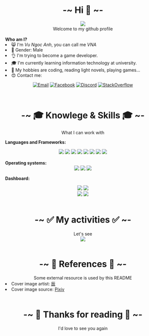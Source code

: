 <h1 align="center">
    <b size="30px">-~ Hi 👋 ~-</b>
</h1>

<div align="center">
    <img src="https://i.imgur.com/8Vpt3LA.jpg">
    <br />
    Welcome to my github profile

</div>

<br/>
<b>Who am I?</b>

<li>😸 I'm <i>Vu Ngoc Anh</i>, you can call me <i>VNA</i></li>
<li>🤠 Gender: Male</li>
<li>👌 I'm trying to become a game developer.</li>
<li>🎓 I'm currently learning information technology at university.</li>
<li>🤤 My hobbies are coding, reading light novels, playing games...</li>
<li>😍 Contact me:</li>

<div align="center">

[![Email](https://img.shields.io/badge/Email-vn.vna@outlook.com-blue?style=for-the-badge&logo=microsoft)](mailto:vnvna@outlook.com)
[![Facebook](https://img.shields.io/badge/Facebook-Vu%20Ngoc%20Anh-blue?style=for-the-badge&logo=facebook)](https://www.facebook.com/aka.twc)
[![Discord](https://img.shields.io/badge/Discord-VNA%238380-purple?style=for-the-badge&logo=discord)]()
[![StackOverflow](https://img.shields.io/badge/Stack%20Overflow-VN%20VNA-orange?style=for-the-badge&logo=stackoverflow)](https://stackoverflow.com/users/14163804/vn-vna)

</div>
    
<br/>
<h1 align="center">
    <b>-~ 🎓 Knowlege & Skills 🎓 ~-</b>
</h1>
<div align="center">
    What I can work with
</div>

<b>Languages and Frameworks:</b>
<div align="center">

<img src="https://img.shields.io/badge/C%2B%2B-00599C?style=for-the-badge&logo=c%2B%2B&logoColor=blue&labelColor=black" />
<img src="https://img.shields.io/badge/OpenGL-white?style=for-the-badge&logo=opengl&logoColor=blue&labelColor=black" />
<img src="https://img.shields.io/badge/Java-ED8B00?style=for-the-badge&logo=java&logoColor=red&labelColor=black" />
<img src="https://img.shields.io/badge/LWJGL-gray?style=for-the-badge&logo=java&logoColor=red&labelColor=black" />
<img src="https://img.shields.io/badge/TypeScript-blue?style=for-the-badge&logo=typescript&logoColor=blue&labelColor=black" />
<img src="https://img.shields.io/badge/JavaScript-323330?style=for-the-badge&logo=javascript&logoColor=F7DF1E&labelColor=black" />
<img src="https://img.shields.io/badge/Node.js-43853D?style=for-the-badge&logo=node.js&logoColor=green&labelColor=black" />
<img src="https://img.shields.io/badge/React-20232A?style=for-the-badge&logo=react&logoColor=61DAFB&labelColor=black" />
</div>

<br />
<b>Operating systems:</b>

<div align="center">
    <img src="https://img.shields.io/badge/Windows-0078D6?style=for-the-badge&logo=windows&logoColor=blue&labelColor=black" />
    <img src="https://img.shields.io/badge/Ubuntu-E95420?style=for-the-badge&logo=ubuntu&logoColor=red&labelColor=black" />
    <img src="https://img.shields.io/badge/Arch_Linux-1793D1?style=for-the-badge&logo=arch-linux&logoColor=blue&labelColor=black" />
</div>

<b>Dashboard:</b>

<div align="center">
    <img src="https://github-profile-summary-cards.vercel.app/api/cards/repos-per-language?username=vn-vna&theme=solarized_dark" />
    <img src="https://github-profile-summary-cards.vercel.app/api/cards/most-commit-language?username=vn-vna&theme=solarized_dark" />
</div>

<div align="center">
    <img src="https://github-profile-summary-cards.vercel.app/api/cards/stats?username=vn-vna&theme=solarized_dark" />
    <img src="https://github-profile-summary-cards.vercel.app/api/cards/productive-time?username=vn-vna&theme=solarized_dark" />
</div>


<br/>
<h1 align="center">
    <b>-~ ✅ My activities ✅ ~-</b>
</h1>
<div align="center">
    Let's see
</div>

<div align="center">
<img src="https://github-profile-summary-cards.vercel.app/api/cards/profile-details?username=vn-vna&theme=solarized_dark" />
</div>

<br/>
<h1 align="center">
    <b>-~ 🐾 References 🐾 ~-</b>
</h1>
<div align="center">
    Some external resource is used by this README
</div>
<li>Cover image artist: <a href="https://www.pixiv.net/en/users/4478165">辰</a></li>
<li>Cover image source: <a href="https://www.pixiv.net/en/artworks/72075161">Pixiv</a></li>

<br/>
<h1 align="center">
    <b>-~ 💖 Thanks for reading 💖 ~-</b>
</h1>
<div align="center">
    I'd love to see you again
</div>
